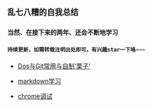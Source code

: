 ## `乱七八糟的自我总结`
### `当然、在接下来的两年、还会不断地学习`
#### `持续更新，如需转载注明出处即可，有兴趣star一下咯~~~`

* [Dos与Git常用与自制‘栗子’](https://github.com/tgqnanman/Approaches-To-Learning/blob/master/Dos%20%26%20Gitbash.md)

* [markdown学习](https://github.com/tgqnanman/Approaches-To-Learning/blob/master/Markdown.md)

* [chrome调试](https://github.com/tgqnanman/Approaches-To-Learning/blob/master/Chrome.md)



